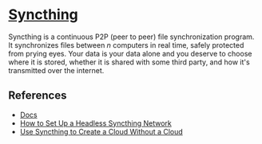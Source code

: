 # [Syncthing](https://syncthing.net/)

Syncthing is a continuous P2P (peer to peer) file synchronization program.
It synchronizes files between _n_ computers in real time, safely protected from prying eyes.
Your data is your data alone and you deserve to choose where it is stored, whether it is shared with some third party, and how it's transmitted over the internet.

## References

- [Docs](https://docs.syncthing.net/users/index.html)
- [How to Set Up a Headless Syncthing Network](https://theselfhostingblog.com/posts/how-to-set-up-a-headless-syncthing-network/)
- [Use Syncthing to Create a Cloud Without a Cloud](https://everyday.codes/tutorials/use-syncthing-to-create-a-cloud-without-a-cloud/)
